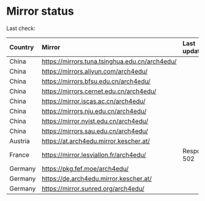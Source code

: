 <script src="./time.js"></script>
# Mirror status
Last check: <script type="text/javascript">localize(1702358272.726784);</script>

|Country|Mirror|Last update|
|:------|:-----|:----------|
|China|https://mirrors.tuna.tsinghua.edu.cn/arch4edu/|<script type="text/javascript">localize(1702319565);</script>|
|China|https://mirrors.aliyun.com/arch4edu/|<script type="text/javascript">localize(1702319565);</script>|
|China|https://mirrors.bfsu.edu.cn/arch4edu/|<script type="text/javascript">localize(1702319565);</script>|
|China|https://mirrors.cernet.edu.cn/arch4edu/|<script type="text/javascript">localize(1702319565);</script>|
|China|https://mirror.iscas.ac.cn/arch4edu/|<script type="text/javascript">localize(1702319565);</script>|
|China|https://mirrors.nju.edu.cn/arch4edu/|<script type="text/javascript">localize(1702319565);</script>|
|China|https://mirror.nyist.edu.cn/arch4edu/|<script type="text/javascript">localize(1702319565);</script>|
|China|https://mirrors.sau.edu.cn/arch4edu/|<script type="text/javascript">localize(1702319565);</script>|
|Austria|https://at.arch4edu.mirror.kescher.at/|<script type="text/javascript">localize(1702319565);</script>|
|France|https://mirror.lesviallon.fr/arch4edu/|Response 502|
|Germany|https://pkg.fef.moe/arch4edu/|<script type="text/javascript">localize(1702319565);</script>|
|Germany|https://de.arch4edu.mirror.kescher.at/|<script type="text/javascript">localize(1702319565);</script>|
|Germany|https://mirror.sunred.org/arch4edu/|<script type="text/javascript">localize(1702319565);</script>|

<script src="./tablefilter/tablefilter.js"></script>
<script src="./table.js"></script>